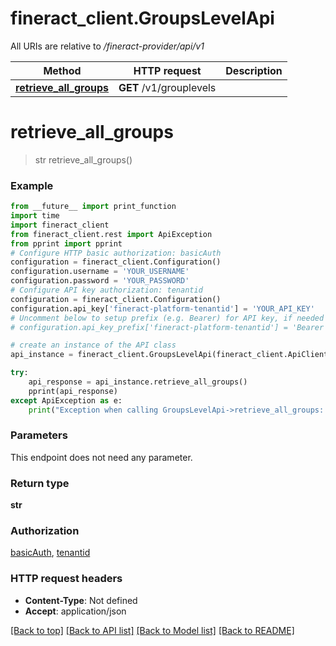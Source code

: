 # fineract_client.GroupsLevelApi

All URIs are relative to */fineract-provider/api/v1*

Method | HTTP request | Description
------------- | ------------- | -------------
[**retrieve_all_groups**](GroupsLevelApi.md#retrieve_all_groups) | **GET** /v1/grouplevels | 

# **retrieve_all_groups**
> str retrieve_all_groups()



### Example
```python
from __future__ import print_function
import time
import fineract_client
from fineract_client.rest import ApiException
from pprint import pprint
# Configure HTTP basic authorization: basicAuth
configuration = fineract_client.Configuration()
configuration.username = 'YOUR_USERNAME'
configuration.password = 'YOUR_PASSWORD'
# Configure API key authorization: tenantid
configuration = fineract_client.Configuration()
configuration.api_key['fineract-platform-tenantid'] = 'YOUR_API_KEY'
# Uncomment below to setup prefix (e.g. Bearer) for API key, if needed
# configuration.api_key_prefix['fineract-platform-tenantid'] = 'Bearer'

# create an instance of the API class
api_instance = fineract_client.GroupsLevelApi(fineract_client.ApiClient(configuration))

try:
    api_response = api_instance.retrieve_all_groups()
    pprint(api_response)
except ApiException as e:
    print("Exception when calling GroupsLevelApi->retrieve_all_groups: %s\n" % e)
```

### Parameters
This endpoint does not need any parameter.

### Return type

**str**

### Authorization

[basicAuth](../README.md#basicAuth), [tenantid](../README.md#tenantid)

### HTTP request headers

 - **Content-Type**: Not defined
 - **Accept**: application/json

[[Back to top]](#) [[Back to API list]](../README.md#documentation-for-api-endpoints) [[Back to Model list]](../README.md#documentation-for-models) [[Back to README]](../README.md)


